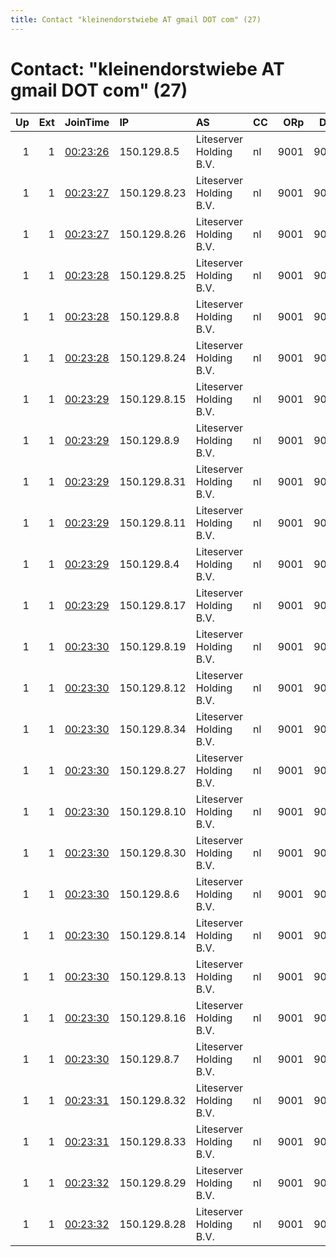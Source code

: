 ```yaml
---
title: Contact "kleinendorstwiebe AT gmail DOT com" (27)
---
```


# Contact: "kleinendorstwiebe AT gmail DOT com" (27)

|   Up |   Ext | JoinTime                                                                                            | IP           | AS                      | CC   |   ORp |   Dirp | OS    | Version   | Nickname   |   eFamMembers |
|-----:|------:|:----------------------------------------------------------------------------------------------------|:-------------|:------------------------|:-----|------:|-------:|:------|:----------|:-----------|--------------:|
|    1 |     1 | [00:23:26](https://metrics.torproject.org/rs.html#details/078A661362B4959F64F8E01DF4646101542E1AD2) | 150.129.8.5  | Liteserver Holding B.V. | nl   |  9001 |   9030 | Linux | 0.4.2.7   | relay02    |            27 |
|    1 |     1 | [00:23:27](https://metrics.torproject.org/rs.html#details/17B63505746D57A2C3F240C63EA0DDE7B7EB73C8) | 150.129.8.23 | Liteserver Holding B.V. | nl   |  9001 |   9030 | Linux | 0.4.2.7   | relay21    |            27 |
|    1 |     1 | [00:23:27](https://metrics.torproject.org/rs.html#details/40D792754B7B891672288E3705B98C612B002531) | 150.129.8.26 | Liteserver Holding B.V. | nl   |  9001 |   9030 | Linux | 0.4.2.7   | relay24    |            27 |
|    1 |     1 | [00:23:28](https://metrics.torproject.org/rs.html#details/01C05513D12F63AE9E72588E8EAB459028C44689) | 150.129.8.25 | Liteserver Holding B.V. | nl   |  9001 |   9030 | Linux | 0.4.2.7   | relay23    |            27 |
|    1 |     1 | [00:23:28](https://metrics.torproject.org/rs.html#details/01DAC406BD545B6EB41D3E12476E70EAE4872407) | 150.129.8.8  | Liteserver Holding B.V. | nl   |  9001 |   9030 | Linux | 0.4.2.7   | relay05    |            27 |
|    1 |     1 | [00:23:28](https://metrics.torproject.org/rs.html#details/7A6014B07509E75172FCF036CC4E9870260470FF) | 150.129.8.24 | Liteserver Holding B.V. | nl   |  9001 |   9030 | Linux | 0.4.2.7   | relay22    |            27 |
|    1 |     1 | [00:23:29](https://metrics.torproject.org/rs.html#details/5C34E92C2F19FA99DB9A680D75C0382E2C91DDE9) | 150.129.8.15 | Liteserver Holding B.V. | nl   |  9001 |   9030 | Linux | 0.4.2.7   | relay13    |            27 |
|    1 |     1 | [00:23:29](https://metrics.torproject.org/rs.html#details/97F3FDE85A765E009F8F94F03970234C05F82F3B) | 150.129.8.9  | Liteserver Holding B.V. | nl   |  9001 |   9030 | Linux | 0.4.2.7   | relay06    |            27 |
|    1 |     1 | [00:23:29](https://metrics.torproject.org/rs.html#details/9D63D167286F731895A2DE06C8BF6D2F549033AD) | 150.129.8.31 | Liteserver Holding B.V. | nl   |  9001 |   9030 | Linux | 0.4.2.7   | relay29    |            27 |
|    1 |     1 | [00:23:29](https://metrics.torproject.org/rs.html#details/A9EE8826DF8A4E7BDE76CA9740970415516A307E) | 150.129.8.11 | Liteserver Holding B.V. | nl   |  9001 |   9030 | Linux | 0.4.2.7   | relay08    |            27 |
|    1 |     1 | [00:23:29](https://metrics.torproject.org/rs.html#details/D7188148CF8CBACDF884C5E6615E82AA46DDB320) | 150.129.8.4  | Liteserver Holding B.V. | nl   |  9001 |   9030 | Linux | 0.4.2.7   | relay01    |            27 |
|    1 |     1 | [00:23:29](https://metrics.torproject.org/rs.html#details/F1B3A0B6F45727B9BB0C9E87A7AF4D62A3616F78) | 150.129.8.17 | Liteserver Holding B.V. | nl   |  9001 |   9030 | Linux | 0.4.2.7   | relay15    |            27 |
|    1 |     1 | [00:23:30](https://metrics.torproject.org/rs.html#details/11F76D073C30EE2C8849602B90950659E79EB0B0) | 150.129.8.19 | Liteserver Holding B.V. | nl   |  9001 |   9030 | Linux | 0.4.2.7   | relay17    |            27 |
|    1 |     1 | [00:23:30](https://metrics.torproject.org/rs.html#details/1970C3CE0F945DA0D16DF5191DC8B0483A421A75) | 150.129.8.12 | Liteserver Holding B.V. | nl   |  9001 |   9030 | Linux | 0.4.2.7   | relay09    |            27 |
|    1 |     1 | [00:23:30](https://metrics.torproject.org/rs.html#details/4FF250A3701CD24523D1B0A9C1FA760FFE9BF5E6) | 150.129.8.34 | Liteserver Holding B.V. | nl   |  9001 |   9030 | Linux | 0.4.2.7   | relay32    |            27 |
|    1 |     1 | [00:23:30](https://metrics.torproject.org/rs.html#details/5F1381FA3963CAAF712235CA34D6B15FDDF14966) | 150.129.8.27 | Liteserver Holding B.V. | nl   |  9001 |   9030 | Linux | 0.4.2.7   | relay25    |            27 |
|    1 |     1 | [00:23:30](https://metrics.torproject.org/rs.html#details/8C28E2857B25C9A92309699416D74AE7AA1A2CCC) | 150.129.8.10 | Liteserver Holding B.V. | nl   |  9001 |   9030 | Linux | 0.4.2.7   | relay07    |            27 |
|    1 |     1 | [00:23:30](https://metrics.torproject.org/rs.html#details/8DFCD8E4F626AC933A93AC66847F7C5915824171) | 150.129.8.30 | Liteserver Holding B.V. | nl   |  9001 |   9030 | Linux | 0.4.2.7   | relay28    |            27 |
|    1 |     1 | [00:23:30](https://metrics.torproject.org/rs.html#details/AC7FFC636CD734A0FDC22BF811841AE89743FC4F) | 150.129.8.6  | Liteserver Holding B.V. | nl   |  9001 |   9030 | Linux | 0.4.2.7   | relay03    |            27 |
|    1 |     1 | [00:23:30](https://metrics.torproject.org/rs.html#details/C00CBEE82D153439F4D1D3CDF8406646BCA2DB7E) | 150.129.8.14 | Liteserver Holding B.V. | nl   |  9001 |   9030 | Linux | 0.4.2.7   | relay11    |            27 |
|    1 |     1 | [00:23:30](https://metrics.torproject.org/rs.html#details/CB78B3066AFFCC9C0DDC9CBBA5642BE162D2CEB9) | 150.129.8.13 | Liteserver Holding B.V. | nl   |  9001 |   9030 | Linux | 0.4.2.7   | relay10    |            27 |
|    1 |     1 | [00:23:30](https://metrics.torproject.org/rs.html#details/EF5C9DD6B529FC82D812AC54EA976E14B201652A) | 150.129.8.16 | Liteserver Holding B.V. | nl   |  9001 |   9030 | Linux | 0.4.2.7   | relay14    |            27 |
|    1 |     1 | [00:23:30](https://metrics.torproject.org/rs.html#details/F4F1EBAC8A75880F126DDE0DDDE5A652820F2F69) | 150.129.8.7  | Liteserver Holding B.V. | nl   |  9001 |   9030 | Linux | 0.4.2.7   | relay04    |            27 |
|    1 |     1 | [00:23:31](https://metrics.torproject.org/rs.html#details/3D20E55FFEB48BB224A510A3740C3FE56036404B) | 150.129.8.32 | Liteserver Holding B.V. | nl   |  9001 |   9030 | Linux | 0.4.2.7   | relay30    |            27 |
|    1 |     1 | [00:23:31](https://metrics.torproject.org/rs.html#details/BEFBEB3E477C77DAA8FB8FA03B6C6ABE71097786) | 150.129.8.33 | Liteserver Holding B.V. | nl   |  9001 |   9030 | Linux | 0.4.2.7   | relay31    |            27 |
|    1 |     1 | [00:23:32](https://metrics.torproject.org/rs.html#details/4A14A18B4813930E04F49011D56CDA86D0D33E59) | 150.129.8.29 | Liteserver Holding B.V. | nl   |  9001 |   9030 | Linux | 0.4.2.7   | relay27    |            27 |
|    1 |     1 | [00:23:32](https://metrics.torproject.org/rs.html#details/C13BF3056344BDD6F486E1A96C89B76671A17C33) | 150.129.8.28 | Liteserver Holding B.V. | nl   |  9001 |   9030 | Linux | 0.4.2.7   | relay26    |            27 |
